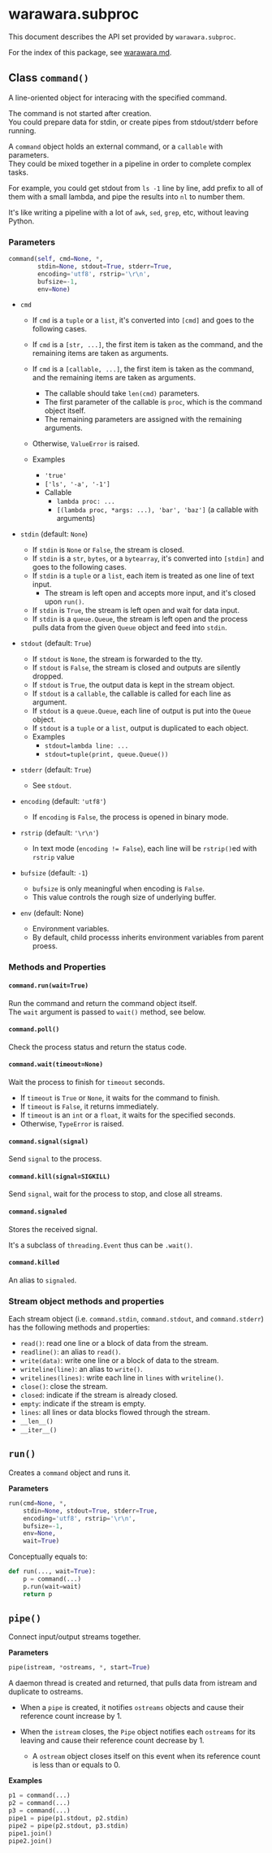 # warawara.subproc

This document describes the API set provided by `warawara.subproc`.

For the index of this package, see [warawara.md](warawara.md).


## Class `command()`

A line-oriented object for interacing with the specified command.

The command is not started after creation.  
You could prepare data for stdin, or create pipes from stdout/stderr before running.

A `command` object holds an external command, or a `callable` with parameters.  
They could be mixed together in a pipeline in order to complete complex tasks.

For example, you could get stdout from `ls -1` line by line,
add prefix to all of them with a small lambda,
and pipe the results into `nl` to number them.

It's like writing a pipeline with a lot of `awk`, `sed`, `grep`, etc, without leaving Python.


### Parameters

```python
command(self, cmd=None, *,
        stdin=None, stdout=True, stderr=True,
        encoding='utf8', rstrip='\r\n',
        bufsize=-1,
        env=None)
```

*   `cmd`
    -   If `cmd` is a `tuple` or a `list`, it's converted into `[cmd]` and goes to the following cases.
    -   If `cmd` is a `[str, ...]`, the first item is taken as the command,
        and the remaining items are taken as arguments.
    -   If `cmd` is a `[callable, ...]`, the first item is taken as the command,
        and the remaining items are taken as arguments.
        +   The callable should take `len(cmd)` parameters.
        +   The first parameter of the callable is `proc`, which is the command object itself.
        +   The remaining parameters are assigned with the remaining arguments.
    -   Otherwise, `ValueError` is raised.

    -   Examples
        +   `'true'`
        +   `['ls', '-a', '-1']`
        +   Callable
            *   `lambda proc: ...`
            *   `[(lambda proc, *args: ...), 'bar', 'baz']` (a callable with arguments)

*   `stdin` (default: `None`)
    -   If `stdin` is `None` or `False`, the stream is closed.
    -   If `stdin` is a `str`, `bytes`, or a `bytearray`, it's converted into `[stdin]` and goes to the following cases.
    -   If `stdin` is a `tuple` or a `list`, each item is treated as one line of text input.
        +   The stream is left open and accepts more input, and it's closed upon `run()`.
    -   If `stdin` is `True`, the stream is left open and wait for data input.
    -   If `stdin` is a `queue.Queue`, the stream is left open
        and the process pulls data from the given `Queue` object and feed into `stdin`.

*   `stdout` (default: `True`)
    -   If `stdout` is `None`, the stream is forwarded to the tty.
    -   If `stdout` is `False`, the stream is closed and outputs are silently dropped.
    -   If `stdout` is `True`, the output data is kept in the stream object.
    -   If `stdout` is a `callable`, the callable is called for each line as argument.
    -   If `stdout` is a `queue.Queue`, each line of output is put into the `Queue` object.
    -   If `stdout` is a `tuple` or a `list`, output is duplicated to each object.
    -   Examples
        +   `stdout=lambda line: ...`
        +   `stdout=tuple(print, queue.Queue())`

*   `stderr` (default: `True`)
    -   See `stdout`.

*   `encoding` (default: `'utf8'`)
    -   If `encoding` is `False`, the process is opened in binary mode.

*   `rstrip` (default: `'\r\n'`)
    -   In text mode (`encoding != False`), each line will be `rstrip()`ed with `rstrip` value

*   `bufsize` (default: `-1`)
    -   `bufsize` is only meaningful when encoding is `False`.
    -   This value controls the rough size of underlying buffer.

*   `env` (default: None)
    -   Environment variables.
    -   By default, child processs inherits environment variables from parent proess.


### Methods and Properties

#### `command.run(wait=True)`

Run the command and return the command object itself.  
The `wait` argument is passed to `wait()` method, see below.


#### `command.poll()`

Check the process status and return the status code.


#### `command.wait(timeout=None)`

Wait the process to finish for `timeout` seconds.

*   If `timeout` is `True` or `None`, it waits for the command to finish.
*   If `timeout` is `False`, it returns immediately.
*   If `timeout` is an `int` or a `float`, it waits for the specified seconds.
*   Otherwise, `TypeError` is raised.


#### `command.signal(signal)`

Send `signal` to the process.


#### `command.kill(signal=SIGKILL)`

Send `signal`, wait for the process to stop, and close all streams.


#### `command.signaled`

Stores the received signal.

It's a subclass of `threading.Event` thus can be `.wait()`.


#### `command.killed`

An alias to `signaled`.


### Stream object methods and properties

Each stream object (i.e. `command.stdin`, `command.stdout`, and `command.stderr`)
has the following methods and properties:

*   `read()`: read one line or a block of data from the stream.
*   `readline()`: an alias to `read()`.
*   `write(data)`: write one line or a block of data to the stream.
*   `writeline(line)`: an alias to `write()`.
*   `writelines(lines)`: write each line in `lines` with `writeline()`.
*   `close()`: close the stream.
*   `closed`: indicate if the stream is already closed.
*   `empty`: indicate if the stream is empty.
*   `lines`: all lines or data blocks flowed through the stream.
*   `__len__()`
*   `__iter__()`


## `run()`

Creates a `command` object and runs it.

__Parameters__
```python
run(cmd=None, *,
    stdin=None, stdout=True, stderr=True,
    encoding='utf8', rstrip='\r\n',
    bufsize=-1,
    env=None,
    wait=True)
```

Conceptually equals to:
```python
def run(..., wait=True):
    p = command(...)
    p.run(wait=wait)
    return p
```


## `pipe()`

Connect input/output streams together.

__Parameters__
```python
pipe(istream, *ostreams, *, start=True)
```

A daemon thread is created and returned, that pulls data from istream and duplicate to ostreams.

*   When a `pipe` is created, it notifies `ostreams` objects and cause their reference count increase by 1.

*   When the `istream` closes, the `Pipe` object notifies each `ostreams` for its leaving
    and cause their reference count decrease by 1.  
    -   A `ostream` object closes itself on this event when its reference count is less than or equals to 0.

__Examples__
```python
p1 = command(...)
p2 = command(...)
p3 = command(...)
pipe1 = pipe(p1.stdout, p2.stdin)
pipe2 = pipe(p2.stdout, p3.stdin)
pipe1.join()
pipe2.join()
```
